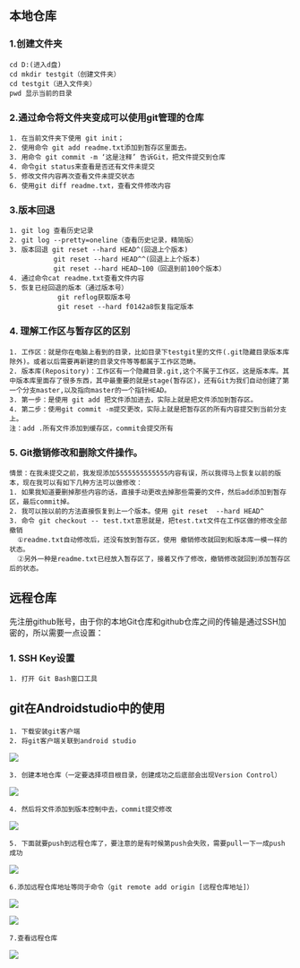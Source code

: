 ## 本地仓库
### 1.创建文件夹
	cd D:(进入d盘)
	cd mkdir testgit（创建文件夹）
	cd testgit（进入文件夹）
	pwd 显示当前的目录
### 2.通过命令将文件夹变成可以使用git管理的仓库
    1. 在当前文件夹下使用 git init；
    2. 使用命令 git add readme.txt添加到暂存区里面去。
    3. 用命令 git commit -m ‘这是注释’ 告诉Git，把文件提交到仓库
    4. 命令git status来查看是否还有文件未提交
    5. 修改文件内容再次查看文件未提交状态
    6. 使用git diff readme.txt，查看文件修改内容
### 3.版本回退
	1. git log 查看历史记录
	2. git log --pretty=oneline（查看历史记录，精简版）
	3. 版本回退 git reset --hard HEAD^(回退上个版本)
		       git reset --hard HEAD^^(回退上上个版本)
			   git reset --hard HEAD~100（回退到前100个版本）
	4. 通过命令cat readme.txt查看文件内容
	5. 恢复已经回退的版本（通过版本号）
				git reflog获取版本号
				git reset --hard f0142a8恢复指定版本
### 4. 理解工作区与暂存区的区别
	1. 工作区：就是你在电脑上看到的目录，比如目录下testgit里的文件(.git隐藏目录版本库除外)。或者以后需要再新建的目录文件等等都属于工作区范畴。
	2. 版本库(Repository)：工作区有一个隐藏目录.git,这个不属于工作区，这是版本库。其中版本库里面存了很多东西，其中最重要的就是stage(暂存区)，还有Git为我们自动创建了第一个分支master,以及指向master的一个指针HEAD。
	3. 第一步：是使用 git add 把文件添加进去，实际上就是把文件添加到暂存区。
	4. 第二步：使用git commit -m提交更改，实际上就是把暂存区的所有内容提交到当前分支上。
	注：add .所有文件添加到缓存区，commit会提交所有

### 5. Git撤销修改和删除文件操作。
	情景：在我未提交之前，我发现添加5555555555555内容有误，所以我得马上恢复以前的版本，现在我可以有如下几种方法可以做修改：
	1. 如果我知道要删掉那些内容的话，直接手动更改去掉那些需要的文件，然后add添加到暂存区，最后commit掉。
	2. 我可以按以前的方法直接恢复到上一个版本。使用 git reset  --hard HEAD^
	3. 命令 git checkout -- test.txt意思就是，把test.txt文件在工作区做的修改全部撤销
      ①readme.txt自动修改后，还没有放到暂存区，使用 撤销修改就回到和版本库一模一样的状态。
      ②另外一种是readme.txt已经放入暂存区了，接着又作了修改，撤销修改就回到添加暂存区后的状态。


## 远程仓库

先注册github账号，由于你的本地Git仓库和github仓库之间的传输是通过SSH加密的，所以需要一点设置：
### 1. SSH Key设置
	1. 打开 Git Bash窗口工具 



## git在Androidstudio中的使用
	1. 下载安装git客户端
	2. 将git客户端关联到android studio
![](https://i.imgur.com/JKlCX24.png)

    3. 创建本地仓库（一定要选择项目根目录，创建成功之后底部会出现Version Control）

![](https://i.imgur.com/rP7UuTK.png)

	4. 然后将文件添加到版本控制中去，commit提交修改

![](https://i.imgur.com/siuUnBf.png)

	5. 下面就要push到远程仓库了，要注意的是有时候第push会失败，需要pull一下一成push成功

![](https://i.imgur.com/qQAefVU.png)

	6.添加远程仓库地址等同于命令（git remote add origin [远程仓库地址]）

![](https://i.imgur.com/q7DZTIF.png)


![](https://i.imgur.com/p1zSsiD.png)	

	7.查看远程仓库
![](https://i.imgur.com/9CkLQnH.png)